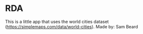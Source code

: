 # RDA
This is a little app that uses the world cities dataset (https://simplemaps.com/data/world-cities).
Made by: Sam Beard